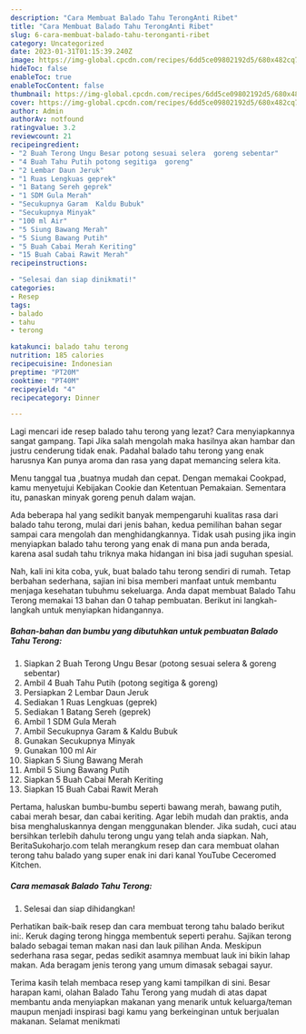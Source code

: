 ```yaml
---
description: "Cara Membuat Balado Tahu TerongAnti Ribet"
title: "Cara Membuat Balado Tahu TerongAnti Ribet"
slug: 6-cara-membuat-balado-tahu-teronganti-ribet
category: Uncategorized
date: 2023-01-31T01:15:39.240Z
image: https://img-global.cpcdn.com/recipes/6dd5ce09802192d5/680x482cq70/balado-tahu-terong-foto-resep-utama.jpg
hideToc: false
enableToc: true
enableTocContent: false
thumbnail: https://img-global.cpcdn.com/recipes/6dd5ce09802192d5/680x482cq70/balado-tahu-terong-foto-resep-utama.jpg
cover: https://img-global.cpcdn.com/recipes/6dd5ce09802192d5/680x482cq70/balado-tahu-terong-foto-resep-utama.jpg
author: Admin
authorAv: notfound
ratingvalue: 3.2
reviewcount: 21
recipeingredient:
- "2 Buah Terong Ungu Besar potong sesuai selera  goreng sebentar"
- "4 Buah Tahu Putih potong segitiga  goreng"
- "2 Lembar Daun Jeruk"
- "1 Ruas Lengkuas geprek"
- "1 Batang Sereh geprek"
- "1 SDM Gula Merah"
- "Secukupnya Garam  Kaldu Bubuk"
- "Secukupnya Minyak"
- "100 ml Air"
- "5 Siung Bawang Merah"
- "5 Siung Bawang Putih"
- "5 Buah Cabai Merah Keriting"
- "15 Buah Cabai Rawit Merah"
recipeinstructions:

- "Selesai dan siap dinikmati!"
categories:
- Resep
tags:
- balado
- tahu
- terong

katakunci: balado tahu terong 
nutrition: 185 calories
recipecuisine: Indonesian
preptime: "PT20M"
cooktime: "PT40M"
recipeyield: "4"
recipecategory: Dinner

---
```



Lagi mencari ide resep balado tahu terong yang lezat? Cara menyiapkannya sangat gampang. Tapi Jika salah mengolah maka hasilnya akan hambar dan justru cenderung tidak enak. Padahal balado tahu terong yang enak harusnya Kan punya aroma dan rasa yang dapat memancing selera kita.


Menu tanggal tua ,buatnya mudah dan cepat. Dengan memakai Cookpad, kamu menyetujui Kebijakan Cookie dan Ketentuan Pemakaian. Sementara itu, panaskan minyak goreng penuh dalam wajan.

Ada beberapa hal yang sedikit banyak mempengaruhi kualitas rasa dari balado tahu terong, mulai dari jenis bahan, kedua pemilihan bahan segar sampai cara mengolah dan menghidangkannya. Tidak usah pusing jika ingin menyiapkan balado tahu terong yang enak di mana pun anda berada, karena asal sudah tahu triknya maka hidangan ini bisa jadi suguhan spesial.


Nah, kali ini kita coba, yuk, buat balado tahu terong sendiri di rumah. Tetap berbahan sederhana, sajian ini bisa memberi manfaat untuk membantu menjaga kesehatan tubuhmu sekeluarga. Anda dapat membuat Balado Tahu Terong memakai 13 bahan dan 0 tahap pembuatan. Berikut ini langkah-langkah untuk menyiapkan hidangannya.

<!--inarticleads1-->

##### Bahan-bahan dan bumbu yang dibutuhkan untuk pembuatan Balado Tahu Terong:

1. Siapkan 2 Buah Terong Ungu Besar (potong sesuai selera &amp; goreng sebentar)
1. Ambil 4 Buah Tahu Putih (potong segitiga &amp; goreng)
1. Persiapkan 2 Lembar Daun Jeruk
1. Sediakan 1 Ruas Lengkuas (geprek)
1. Sediakan 1 Batang Sereh (geprek)
1. Ambil 1 SDM Gula Merah
1. Ambil Secukupnya Garam &amp; Kaldu Bubuk
1. Gunakan Secukupnya Minyak
1. Gunakan 100 ml Air
1. Siapkan 5 Siung Bawang Merah
1. Ambil 5 Siung Bawang Putih
1. Siapkan 5 Buah Cabai Merah Keriting
1. Siapkan 15 Buah Cabai Rawit Merah


Pertama, haluskan bumbu-bumbu seperti bawang merah, bawang putih, cabai merah besar, dan cabai keriting. Agar lebih mudah dan praktis, anda bisa menghaluskannya dengan menggunakan blender. Jika sudah, cuci atau bersihkan terlebih dahulu terong ungu yang telah anda siapkan. Nah, BeritaSukoharjo.com telah merangkum resep dan cara membuat olahan terong tahu balado yang super enak ini dari kanal YouTube Ceceromed Kitchen. 

<!--inarticleads2-->

##### Cara memasak Balado Tahu Terong:


1. Selesai dan siap dihidangkan!

Perhatikan baik-baik resep dan cara membuat terong tahu balado berikut ini:. Keruk daging terong hingga membentuk seperti perahu. Sajikan terong balado sebagai teman makan nasi dan lauk pilihan Anda. Meskipun sederhana rasa segar, pedas sedikit asamnya membuat lauk ini bikin lahap makan. Ada beragam jenis terong yang umum dimasak sebagai sayur. 

Terima kasih telah membaca resep yang kami tampilkan di sini. Besar harapan kami, olahan Balado Tahu Terong yang mudah di atas dapat membantu anda menyiapkan makanan yang menarik untuk keluarga/teman maupun menjadi inspirasi bagi kamu yang berkeinginan untuk berjualan makanan. Selamat menikmati
